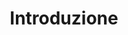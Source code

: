 ---
layout: overview.njk
tags: 
    - level3
    - dshome
key: overview-lean_it
system: lean
list: all
title: Introduzione
alternativetitle: Lean
parent: lean_it
order: 1

availablelanguages: 
    - de
    - en
---
